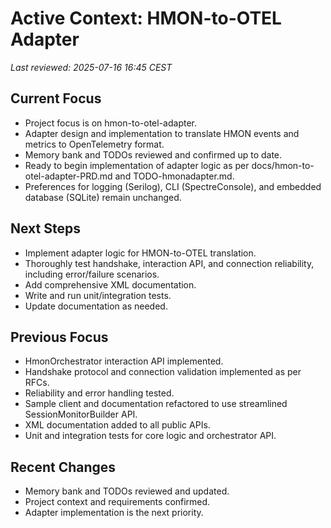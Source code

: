 # Active Context: HMON-to-OTEL Adapter

_Last reviewed: 2025-07-16 16:45 CEST_

## Current Focus
- Project focus is on hmon-to-otel-adapter.
- Adapter design and implementation to translate HMON events and metrics to OpenTelemetry format.
- Memory bank and TODOs reviewed and confirmed up to date.
- Ready to begin implementation of adapter logic as per docs/hmon-to-otel-adapter-PRD.md and TODO-hmonadapter.md.
- Preferences for logging (Serilog), CLI (SpectreConsole), and embedded database (SQLite) remain unchanged.

## Next Steps
- Implement adapter logic for HMON-to-OTEL translation.
- Thoroughly test handshake, interaction API, and connection reliability, including error/failure scenarios.
- Add comprehensive XML documentation.
- Write and run unit/integration tests.
- Update documentation as needed.

## Previous Focus
- HmonOrchestrator interaction API implemented.
- Handshake protocol and connection validation implemented as per RFCs.
- Reliability and error handling tested.
- Sample client and documentation refactored to use streamlined SessionMonitorBuilder API.
- XML documentation added to all public APIs.
- Unit and integration tests for core logic and orchestrator API.

## Recent Changes
- Memory bank and TODOs reviewed and updated.
- Project context and requirements confirmed.
- Adapter implementation is the next priority.
